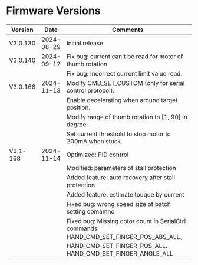 # Firmware Versions

| Version  | Date       | Comments                                                                                                                                          |
| -------- | ---------- | ------------------------------------------------------------------------------------------------------------------------------------------------- |
| V3.0.130 | 2024-08-29 | Initial release                                                                                                                                   |
| V3.0.140 | 2024-09-12 | Fix bug: current can't be read for motor of thumb rotation.                                                                                       |
|          |            | Fix bug: Incorrect current limit value read.                                                                                                      |
| V3.0.168 | 2024-11-13 | Modify CMD_SET_CUSTOM (only for serial control protocol).                                                                                         |
|          |            | Enable decelerating when around target position.                                                                                                  |
|          |            | Modify range of thumb rotation to [1, 90] in degree.                                                                                              |
|          |            | Set current threshold to stop motor to 200mA when stuck.                                                                                          |
| V3.1-168 | 2024-11-14 | Optimized: PID control                                                                                                                            |
|          |            | Modified:  parameters of stall protection                                                                                                         |
|          |            | Added feature: auto recovery after stall protection                                                                                               |
|          |            | Added feature: estimate touque by current                                                                                                         |
|          |            | Fixed bug: wrong speed size of batch setting comamnd                                                                                              |
|          |            | Fixed bug: Missing cotor count in SerialCtrl commands HAND_CMD_SET_FINGER_POS_ABS_ALL、HAND_CMD_SET_FINGER_POS_ALL、HAND_CMD_SET_FINGER_ANGLE_ALL |
